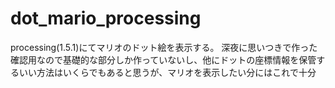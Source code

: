 # dot_mario_processing
processing(1.5.1)にてマリオのドット絵を表示する。
深夜に思いつきで作った確認用なので基礎的な部分しか作っていないし、他にドットの座標情報を保管するいい方法はいくらでもあると思うが、マリオを表示したい分にはこれで十分
